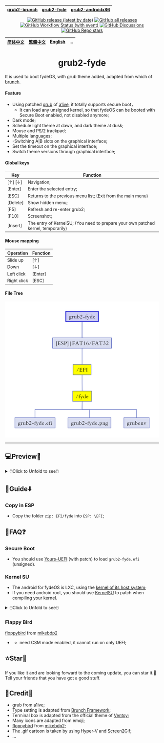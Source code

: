[grub2-brunch](https://github.com/M-L-P/grub2-brunch)|[grub2-fyde](https://github.com/M-L-P/grub2-fyde)|[grub2-androidx86](https://github.com/M-L-P/grub2-androidx86)
-|-|-

<div align="center">

[![GitHub release (latest by date)](https://img.shields.io/github/v/release/M-L-P/grub2-fyde)](https://github.com/M-L-P/grub2-fyde/releases/latest)
[![GitHub all releases](https://img.shields.io/github/downloads/M-L-P/grub2-fyde/total)](https://github.com/M-L-P/grub2-fyde/releases)
[![GitHub Workflow Status (with event)](https://img.shields.io/github/actions/workflow/status/M-L-P/grub2-fyde/%E6%9E%84%E5%BB%BA.yml)](https://github.com/M-L-P/grub2-fyde/actions/workflows/%E6%9E%84%E5%BB%BA.yml)
[![GitHub Discussions](https://img.shields.io/github/discussions/M-L-P/grub2-fyde)](https://github.com/M-L-P/grub2-fyde/discussions)
[![GitHub Repo stars](https://img.shields.io/github/stars/M-L-P/grub2-fyde?style=social)](https://github.com/M-L-P/grub2-fyde/stargazers)

</div>

[简体中文](README.md)|[繁體中文](README-繁體中文.md)|[English](README-English.md)|...
--|--|--|--

<h1 align="center">grub2-fyde</h1>

It is used to boot fydeOS, with grub theme added, adapted from which of [brunch](https://github.com/sebanc/brunch).
#### Feature
- Using patched [grub](https://github.com/a1ive/grub) of [a1ive](https://github.com/a1ive), it totally supports secure boot，
  - It can load any unsigned kernel, so that fydeOS can be booted with Secure Boot enabled, not disabled anymore;
- Dark mode;
- Schedule light theme at dawn, and dark theme at dusk;
- Mouse and PS/2 trackpad;
- Multiple languages;
- -Switching A|B slots on the graphical interface;
- Set the timeout on the graphical interface;
- Switch theme versions through graphical interface;
#### Global keys

Key|Function
-|-
[↑] [↓] | Navigation;
[Enter] | Enter the selected entry;
[ESC] | Returns to the previous menu list; (Exit from the main menu)
[Delete] | Show hidden menu;
[F5] | Refresh and re-enter grub2;
[F10] | Screenshot;
[Insert] | The entry of KernelSU; (You need to prepare your own patched kernel, temporarily)

#### Mouse mapping

Operation | Function
-|-
Slide up | [↑]
Down | [↓]
Left click | [Enter]
Right click | [ESC]

#### File Tree
<img src="https://raw.githubusercontent.com/M-L-P/.github/main/screenshots/grub2-fyde/grub2-fyde.png">

-----------------------------------------------------------------------------------------------------------------------------------
## 💻️Preview👀

<details>
<summary>🖱️Click to Unfold to see🖱️</summary>

### 1024x768
<img src="https://raw.githubusercontent.com/M-L-P/.github/main/screenshots/grub2-fyde/English/English.gif">

### 1920x1080
<img src="https://raw.githubusercontent.com/M-L-P/.github/main/screenshots/grub2-fyde/English/1080p-light.png">
<img src="https://raw.githubusercontent.com/M-L-P/.github/main/screenshots/grub2-fyde/English/1080p-dark.png">
</details>

## 🧭Guide⬇️

### Copy in ESP
- Copy the folder `zip: EFI/fyde` into `ESP: \EFI`;

## 📝FAQ❓️

### Secure Boot
- You should use [Yours-UEFI](https://github.com/M-L-P/Yours-UEFI) (with patch) to load `grub2-fyde.efi` (unsigned).

### Kernel SU
- The android for fydeOS is LXC, using the [kernel of its host system](https://github.com/openFyde/project-openfyde-patches/tree/r114-dev/sys-kernel/chromeos-kernel-5_4);
- If you need android root, you should use [KernelSU](https://github.com/tiann/KernelSU) to patch when compiling your kernel.
<details>
<summary>🖱️Click to Unfold to see🖱️</summary>

#### Source Codes
- [Kernel of fydeOS r114](https://github.com/openFyde/project-openfyde-patches/tree/r114-dev/sys-kernel/chromeos-kernel-5_4)；
- [KernelSU Repo](https://github.com/tiann/KernelSU)；
#### Operation
Having compiled，
- Rename it `kernelsu-5.4` or `kernelsu-5.10`,
- Copy it and paste to `ESP: \EFI\fyde`；
#### Compiled kernels are not temporarily available here for the following reasons
- As a rising star, KernelSU updates frequently, so I can't keep up with the pace of updates to KernelSU;
- There are several models of fydeOS for you, but I don't have any and cannot conduct any testing;
- There are indeed many users of fydeOS for PC, and a kernel patched with KernelSU can indeed be convenient for a large number of people, but I have to do other things in my spare time;

Therefore, only the entry for KernelSU is provided here, and a compiled kernel is not provided, temporarily.<br/>
If you have the ability to compile kernels, understand KernelSU, and want to help more people, you can pull request after your testing.

</details>

### Flappy Bird
[floppybird](https://github.com/mikebdp2/floppybird) from [mikebdp2](https://github.com/mikebdp2)
- - need CSM mode enabled, it cannot run on only UEFI;

## ⭐Star🌟
If you like it and are looking forward to the coming update, you can star it.💫<br/>
Tell your friends that you have got a good stuff.

## 🎉Credit🎊
- [grub](https://github.com/a1ive/grub) from [a1ive](https://github.com/a1ive);
- Type setting is adapted from [Brunch Framework](https://github.com/sebanc/brunch);
- Terminal box is adapted from the official theme of [Ventoy](https://github.com/ventoy/Ventoy);
- Many icons are adapted from emoji;
- [floppybird](https://github.com/mikebdp2/floppybird) from [mikebdp2](https://github.com/mikebdp2);
- The .gif cartoon is taken by using Hyper-V and [Screen2Gif](https://github.com/NickeManarin/ScreenToGif);
- ...
